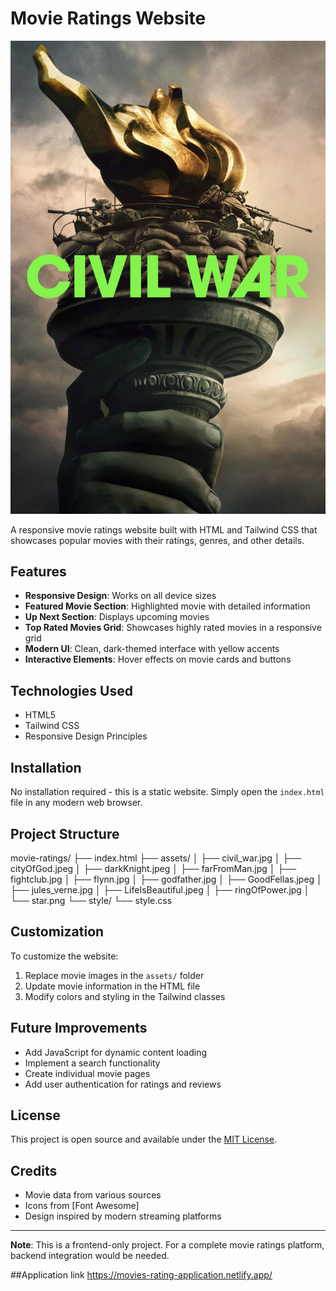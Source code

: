 # Movie Ratings Website

![Movie Ratings Website Screenshot](assets/civil_war.jpg)

A responsive movie ratings website built with HTML and Tailwind CSS that showcases popular movies with their ratings, genres, and other details.

## Features

- **Responsive Design**: Works on all device sizes
- **Featured Movie Section**: Highlighted movie with detailed information
- **Up Next Section**: Displays upcoming movies
- **Top Rated Movies Grid**: Showcases highly rated movies in a responsive grid
- **Modern UI**: Clean, dark-themed interface with yellow accents
- **Interactive Elements**: Hover effects on movie cards and buttons

## Technologies Used

- HTML5
- Tailwind CSS
- Responsive Design Principles

## Installation

No installation required - this is a static website. Simply open the `index.html` file in any modern web browser.

## Project Structure


movie-ratings/
├── index.html
├── assets/
│ ├── civil_war.jpg
│ ├── cityOfGod.jpeg
│ ├── darkKnight.jpeg
│ ├── farFromMan.jpg
│ ├── fightclub.jpg
│ ├── flynn.jpg
│ ├── godfather.jpg
│ ├── GoodFellas.jpeg
│ ├── jules_verne.jpg
│ ├── LifeIsBeautiful.jpeg
│ ├── ringOfPower.jpg
│ └── star.png
└── style/
└── style.css


## Customization

To customize the website:

1. Replace movie images in the `assets/` folder
2. Update movie information in the HTML file
3. Modify colors and styling in the Tailwind classes

## Future Improvements

- Add JavaScript for dynamic content loading
- Implement a search functionality
- Create individual movie pages
- Add user authentication for ratings and reviews

## License

This project is open source and available under the [MIT License](LICENSE).

## Credits

- Movie data from various sources
- Icons from [Font Awesome]
- Design inspired by modern streaming platforms

---

**Note**: This is a frontend-only project. For a complete movie ratings platform, backend integration would be needed.

##Application link
https://movies-rating-application.netlify.app/
